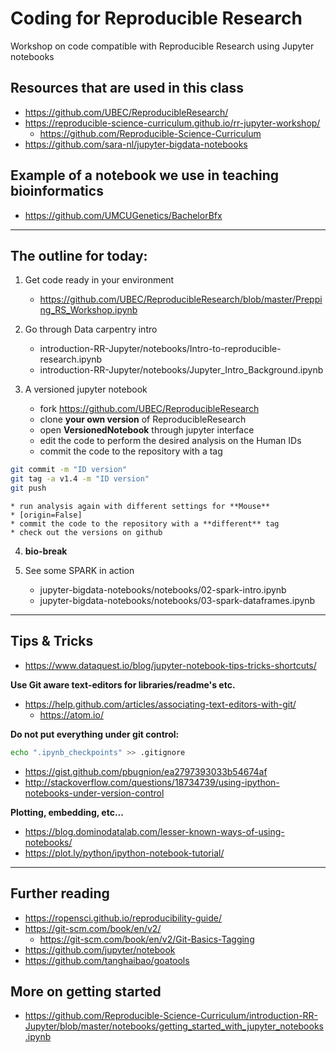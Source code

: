 # Coding for Reproducible Research
Workshop on code compatible with Reproducible Research using Jupyter notebooks

## Resources that are used in this class
* https://github.com/UBEC/ReproducibleResearch/
* https://reproducible-science-curriculum.github.io/rr-jupyter-workshop/
    * https://github.com/Reproducible-Science-Curriculum
* https://github.com/sara-nl/jupyter-bigdata-notebooks

## Example of a notebook we use in teaching bioinformatics
* https://github.com/UMCUGenetics/BachelorBfx

---

## The outline for today:
1. Get code ready in your environment
    * https://github.com/UBEC/ReproducibleResearch/blob/master/Prepping_RS_Workshop.ipynb

2. Go through Data carpentry intro
    * introduction-RR-Jupyter/notebooks/Intro-to-reproducible-research.ipynb
    * introduction-RR-Jupyter/notebooks/Jupyter_Intro_Background.ipynb

3. A versioned jupyter notebook
    * fork https://github.com/UBEC/ReproducibleResearch
    * clone **your own version** of ReproducibleResearch
    * open **VersionedNotebook** through jupyter interface
    * edit the code to perform the desired analysis on the Human IDs
    * commit the code to the repository with a tag
~~~ bash
git commit -m "ID version"
git tag -a v1.4 -m "ID version"
git push
~~~
    * run analysis again with different settings for **Mouse**
    * [origin=False]
    * commit the code to the repository with a **different** tag
    * check out the versions on github

4. **bio-break**

5. See some SPARK in action
    * jupyter-bigdata-notebooks/notebooks/02-spark-intro.ipynb
    * jupyter-bigdata-notebooks/notebooks/03-spark-dataframes.ipynb

---

## Tips & Tricks
* https://www.dataquest.io/blog/jupyter-notebook-tips-tricks-shortcuts/

**Use Git aware text-editors for libraries/readme's etc.**
* https://help.github.com/articles/associating-text-editors-with-git/
    * https://atom.io/

**Do not put everything under git control:**
~~~ bash
echo ".ipynb_checkpoints" >> .gitignore
~~~
* https://gist.github.com/pbugnion/ea2797393033b54674af
* http://stackoverflow.com/questions/18734739/using-ipython-notebooks-under-version-control

**Plotting, embedding, etc...**
* https://blog.dominodatalab.com/lesser-known-ways-of-using-notebooks/
* https://plot.ly/python/ipython-notebook-tutorial/

---

## Further reading
* https://ropensci.github.io/reproducibility-guide/
* https://git-scm.com/book/en/v2/
    * https://git-scm.com/book/en/v2/Git-Basics-Tagging
* https://github.com/jupyter/notebook
* https://github.com/tanghaibao/goatools

## More on getting started
* https://github.com/Reproducible-Science-Curriculum/introduction-RR-Jupyter/blob/master/notebooks/getting_started_with_jupyter_notebooks.ipynb
